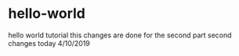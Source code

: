 # hello-world
hello world tutorial
this changes are done for the second part
second changes today 4/10/2019
